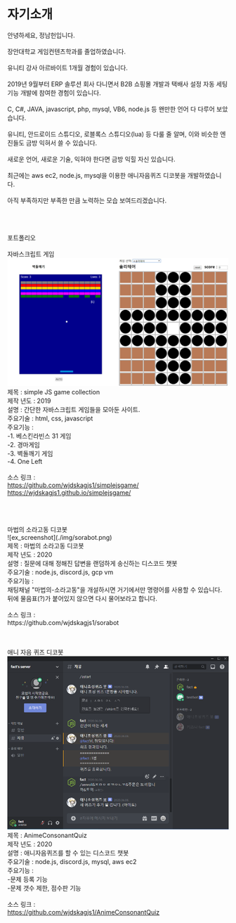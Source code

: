 # 자기소개
 안녕하세요, 정남헌입니다.<br/><br/>
 장안대학교 게임컨텐츠학과를 졸업하였습니다.<br/><br/>
 유니티 강사 아르바이트 1개월 경험이 있습니다.<br/><br/>
 2019년 9월부터 ERP 솔루션 회사 다니면서 B2B 쇼핑몰 개발과 택배사 설정 자동 세팅 기능 개발에 참여한 경험이 있습니다.<br/><br/>
 C, C#, JAVA, javascript, php, mysql, VB6, node.js 등 왠만한 언어 다 다루어 보았습니다.<br/><br/>
 유니티, 안드로이드 스튜디오, 로블록스 스튜디오(lua) 등 다룰 줄 알며, 이와 비슷한 엔진들도 금방 익혀서 쓸 수 있습니다.<br/><br/>
 새로운 언어, 새로운 기술, 익혀야 한다면 금방 익힐 자신 있습니다.<br/><br/>
 최근에는 aws ec2, node.js, mysql을 이용한 애니자음퀴즈 디코봇을 개발하였습니다.<br/><br/>
 아직 부족하지만 부족한 만큼 노력하는 모습 보여드리겠습니다.<br/><br/>


<br/><br/>
포트폴리오<br/>
<br/>
자바스크립트 게임 <br/>
![ex_screenshot](./img/simple-JS-game-collection.jpg)
<br/>
제목 : simple JS game collection<br/>
제작 년도 : 2019<br/>
설명 : 간단한 자바스크립트 게임들을 모아둔 사이트.<br/>
주요기술 : html, css, javascript<br/>
주요기능 :<br/>
-1. 베스킨라빈스 31 게임<br/>
-2. 경마게임<br/>
-3. 벽돌깨기 게임<br/>
-4. One Left<br/>
<br/>
소스 링크 :<br/>
https://github.com/wjdskagjs1/simplejsgame/<br/>
https://wjdskagjs1.github.io/simplejsgame/<br/>
<br/><br/>

<br/>
마법의 소라고동 디코봇 <br/>
![ex_screenshot](./img/sorabot.png)
<br/>
제목 : 마법의 소라고동 디코봇<br/>
제작 년도 : 2020<br/>
설명 : 질문에 대해 정해진 답변을 랜덤하게 송신하는 디스코드 챗봇<br/>
주요기술 : node.js, discord.js, gcp vm<br/>
주요기능 :<br/>
채팅채널 "마법의-소라고동"을 개설하시면 거기에서만 명령어를 사용할 수 있습니다.<br/>
뒤에 물음표(?)가 붙어있지 않으면 다시 물어보라고 합니다.<br/>
<br/>
소스 링크 :<br/>
https://github.com/wjdskagjs1/sorabot<br/>
<br/><br/>



애니 자음 퀴즈 디코봇 <br/>
![ex_screenshot](./img/acq.png)
<br/>
제목 : AnimeConsonantQuiz<br/>
제작 년도 : 2020<br/>
설명 : 애니자음퀴즈를 할 수 있는 디스코드 챗봇<br/>
주요기술 : node.js, discord.js, mysql, aws ec2<br/>
주요기능 :<br/>
-문제 등록 기능<br/>
-문제 갯수 제한, 점수판 기능<br/>
<br/>
소스 링크 :<br/>
https://github.com/wjdskagjs1/AnimeConsonantQuiz<br/>
<br/><br/>